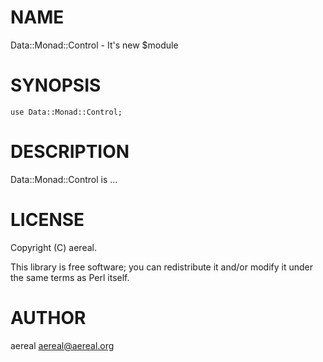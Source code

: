# NAME

Data::Monad::Control - It's new $module

# SYNOPSIS

    use Data::Monad::Control;

# DESCRIPTION

Data::Monad::Control is ...

# LICENSE

Copyright (C) aereal.

This library is free software; you can redistribute it and/or modify
it under the same terms as Perl itself.

# AUTHOR

aereal <aereal@aereal.org>
